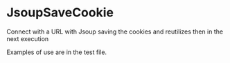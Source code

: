 # JsoupSaveCookie
Connect with a URL with Jsoup saving the cookies and reutilizes then in the next execution

Examples of use are in the test file.
